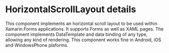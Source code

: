 # HorizontalScrollLayout details
This component implements an horizontal scroll layout to be used within Xamarin.Forms applications.
It supports Forms as well as XAML pages.
The component implements DataTemplate and data binding of any type, allowing any kind of rendering.
This component works fine in Android, iOS and WindowsPhone plaforms.
